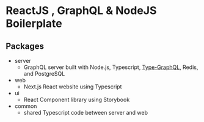 # ReactJS , GraphQL & NodeJS Boilerplate

## Packages

- server
  - GraphQL server built with Node.js, Typescript, [Type-GraphQL](https://19majkel94.github.io/type-graphql/), Redis, and PostgreSQL
- web
  - Next.js React website using Typescript
- ui
  - React Component library using Storybook
- common
  - shared Typescript code between server and web

